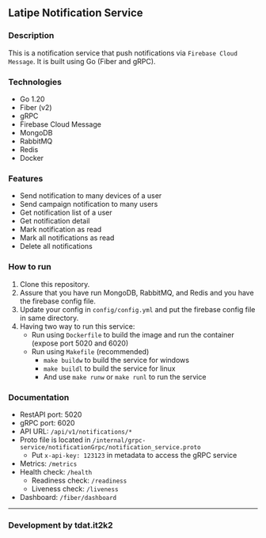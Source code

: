 ## Latipe Notification Service

### Description

This is a notification service that push notifications via `Firebase Cloud Message`.
It is built using Go (Fiber and gRPC).

### Technologies

- Go 1.20
- Fiber (v2)
- gRPC
- Firebase Cloud Message
- MongoDB
- RabbitMQ
- Redis
- Docker

### Features

- Send notification to many devices of a user
- Send campaign notification to many users
- Get notification list of a user
- Get notification detail
- Mark notification as read
- Mark all notifications as read
- Delete all notifications

### How to run

1. Clone this repository.
2. Assure that you have run MongoDB, RabbitMQ, and Redis and you have the firebase config file.
3. Update your config in `config/config.yml` and put the firebase config file in same directory.
4. Having two way to run this service:
    - Run using `Dockerfile` to build the image and run the container (expose port 5020 and 6020)
    - Run using `Makefile` (recommended)
        - `make buildw` to build the service for windows
        - `make buildl` to build the service for linux
        - And use `make runw` or `make runl` to run the service

### Documentation

- RestAPI port: 5020
- gRPC port: 6020
- API URL: `/api/v1/notifications/*`
- Proto file is located in `/internal/grpc-service/notificationGrpc/notification_service.proto`
    - Put `x-api-key: 123123` in metadata to access the gRPC service
- Metrics: `/metrics`
- Health check: `/health`
  - Readiness check: `/readiness`
  - Liveness check: `/liveness`
- Dashboard: `/fiber/dashboard`

<hr>

### Development by tdat.it2k2
